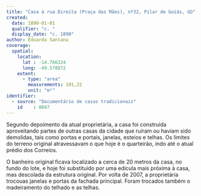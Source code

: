```yaml
---
title: "Casa à rua Direita (Praça das Mães), nº32, Pilar de Goiás, GO"
created:
  date: 1890-01-01
  qualifier: "c. "
  display_date: "c. 1890"
author: Eduarda Santana
coverage:
  spatial:
    location:
      lat : -14.766324
      long: -49.578872
    extent:
      - type: "area"
        measurements: 101,22
        unit: "m²"
identifier:
  - source: "Documentário de casas tradicionais"
    id    : 0047
---
```

 
Segundo depoimento da atual proprietária, a casa foi construída aproveitando partes de outras casas da cidade que ruíram ou haviam sido demolidas, tais como portas e portais, janelas, esteios e telhas. Os limites do terreno original atravessavam o que hoje é o quarteirão, indo até o atual prédio dos Correios.

O banheiro original ficava localizado a cerca de 20 metros da casa, no fundo do lote, e hoje foi substituído por uma edícula mais próxima à casa, mas descolada da estrutura original. Por volta de 2007, a proprietária trocouas janelas e portas da fachada principal. Foram trocados também o madeiramento do telhado e as telhas.
